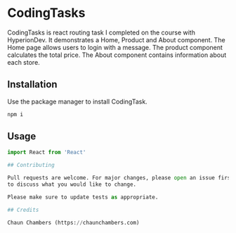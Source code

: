 # CodingTasks

CodingTasks is react routing task I completed on the course with HyperionDev. It demonstrates a Home, Product and About component. The Home page allows users to login with a message. The product component calculates the total price. The About component contains information about each store. 

## Installation

Use the package manager to install CodingTask.

```bash
npm i
```

## Usage

```python
import React from 'React'

## Contributing

Pull requests are welcome. For major changes, please open an issue first
to discuss what you would like to change.

Please make sure to update tests as appropriate.

## Credits

Chaun Chambers (https://chaunchambers.com)